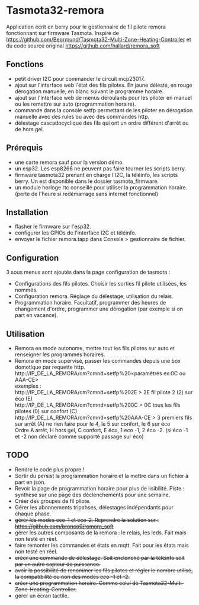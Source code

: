 # Tasmota32-remora
Application écrit en berry pour le gestionnaire de fil pilote remora fonctionnant sur firmware Tasmota.
Inspiré de https://github.com/Beormund/Tasmota32-Multi-Zone-Heating-Controller et du code source original https://github.com/hallard/remora_soft

## Fonctions
  - petit driver I2C pour commander le circuit mcp23017.
  - ajout sur l'interface web l'état des fils pilotes. En jaune délesté, en rouge dérogation manuelle, en blanc suivant le programme horaire.
  - ajout sur l'interface web de menus déroulants pour les piloter en manuel ou les remettre sur auto (programmation horaire).
  - commande dans la console setfp permettant de les piloter en dérogation manuelle avec des rules ou avec des commandes http.
  - délestage cascadocyclique des fils qui ont un ordre différent d'arrêt ou de hors gel.

## Prérequis
  - une carte remora sauf pour la version démo.
  - un esp32. Les esp8266 ne peuvent pas faire tourner les scripts berry.
  - firmware tasmota32 prenant en charge l'I2C, la téléinfo, les scripts berry. Un est disponible dans le dossier tasmota_firmware.
  - un module horloge rtc conseillé pour utiliser la programmation horaire. (perte de l'heure si redémarrage sans internet fonctionnel)

## Installation
  - flasher le firmware sur l'esp32.
  - configurer les GPIOs de l'interface I2C et téléinfo.
  - envoyer le fichier remora.tapp dans Console > gestionnaire de fichier.

## Configuration
  3 sous menus sont ajoutés dans la page configuration de tasmota :<br>
  - Configurations des fils pilotes. Choisir les sorties fil pilote utilisées, les nommés.
  - Configuration remora. Réglage du délestage, utilisation du relais.
  - Programmation horaire. Facultatif, programmer des heures de changement d'ordre, programmer une dérogation (par exemple si on part en vacance).
  
## Utilisation
  - Remora en mode autonome, mettre tout les fils pilotes sur auto et renseigner les programmes horaires.
  - Remora en mode supervisé, passer les commandes depuis une box domotique par requette http.<br>
    http://IP_DE_LA_REMORA/cm?cmnd=setfp%20<paramètres ex:0C ou AAA-CE><br>
    exemples :<br>
    http://IP_DE_LA_REMORA/cm?cmnd=setfp%202E > 2E fil pilote 2 (2) sur éco (E)<br>
    http://IP_DE_LA_REMORA/cm?cmnd=setfp%200C > 0C tous les fils pilotes (0) sur confort (C)<br>
    http://IP_DE_LA_REMORA/cm?cmnd=setfp%20AAA-CE > 3 premiers fils sur arrêt (A) ne rien faire pour le 4, le 5 sur confort, le 6 sur éco<br>
    Ordre A arrêt, H hors gel, C confort, E éco, 1 eco -1, 2 éco -2. (si éco -1 et -2 non déclaré comme supporté passage sur éco)
 
## TODO
  - Rendre le code plus propre !
  - Sortir du persist la programmation horaire et la mettre dans un fichier à part en json.
  - Revoir la page de programmation horaire pour plus de lisibilité. Piste : synthèse sur une page des déclenchements pour une semaine.
  - Créer des groupes de fil pilote.
  - Gérer les abonnements tripahsés, délestages indépendants pour chaque phase.
  - <strike>gérer les modes eco-1 et eco-2. Reprendre la solution sur : https://github.com/bronco0/remora_soft</strike>
  - gérer les autres composants de la remora : le relais, les leds. Fait mais non testé en réel.
  - faire remonter les commandes et états en mqtt. Fait pour les états mais non testé en réel.
  - <strike>créer une commande de délestage. Soit enclenché par la téléinfo soit par un autre capteur de puissance.</strike>
  - <strike>avoir la possibilité de renommer les fils pilotes et régler le nombre utilisé, la compatibilité ou non des modes eco -1 et -2.</strike>
  - <strike>créer une programmation horaire. Comme celui de Tasmota32-Multi-Zone-Heating-Controller.</strike>
  - gérer un écran tactile.
